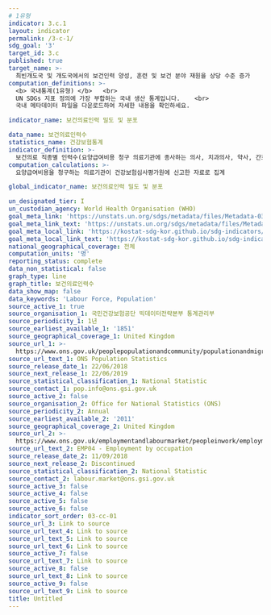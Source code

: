 ```yaml
---
# 1유형
indicator: 3.c.1
layout: indicator
permalink: /3-c-1/
sdg_goal: '3'
target_id: 3.c
published: true
target_name: >-
  최빈개도국 및 개도국에서의 보건인력 양성, 훈련 및 보건 분야 재원을 상당 수준 증가
computation_definitions: >-
  <b> 국내통계(1유형) </b>   <br>
  UN SDGs 지표 정의에 가장 부합하는 국내 생산 통계입니다.    <br>
  국내 메타데이터 파일을 다운로드하여 자세한 내용을 확인하세요.

indicator_name: 보건의료인력 밀도 및 분포

data_name: 보건의료인력수
statistics_name: 건강보험통계
indicator_definition: >-
  보건의료 직종별 인력수(요양급여비용 청구 의료기관에 종사하는 의사, 치과의사, 약사, 간호사 및 조산사의 수)
computation_calculations: >-
  요양급여비용을 청구하는 의료기관이 건강보험심사평가원에 신고한 자료로 집계

global_indicator_name: 보건의료인력 밀도 및 분포

un_designated_tier: I
un_custodian_agency: World Health Organisation (WHO)
goal_meta_link: 'https://unstats.un.org/sdgs/metadata/files/Metadata-03-0C-01.pdf'
goal_meta_link_text: 'https://unstats.un.org/sdgs/metadata/files/Metadata-03-0C-01.pdf'
goal_meta_local_link: 'https://kostat-sdg-kor.github.io/sdg-indicators/public/data/Metadata-03-0c-01_KOR.pdf'
goal_meta_local_link_text: 'https://kostat-sdg-kor.github.io/sdg-indicators/public/data/Metadata-03-0c-01_KOR.pdf'
national_geographical_coverage: 전체
computation_units: '명'
reporting_status: complete
data_non_statistical: false
graph_type: line
graph_title: 보건의료인력수
data_show_map: false
data_keywords: 'Labour Force, Population'
source_active_1: true
source_organisation_1: 국민건강보험공단 빅데이터전략본부 통계관리부
source_periodicity_1: 1년
source_earliest_available_1: '1851'
source_geographical_coverage_1: United Kingdom
source_url_1: >-
  https://www.ons.gov.uk/peoplepopulationandcommunity/populationandmigration/populationestimates/datasets/populationestimatesforukenglandandwalesscotlandandnorthernireland
source_url_text_1: ONS Population Statistics
source_release_date_1: 22/06/2018
source_next_release_1: 22/06/2019
source_statistical_classification_1: National Statistic
source_contact_1: pop.info@ons.gsi.gov.uk
source_active_2: false
source_organisation_2: Office for National Statistics (ONS)
source_periodicity_2: Annual
source_earliest_available_2: '2011'
source_geographical_coverage_2: United Kingdom
source_url_2: >-
  https://www.ons.gov.uk/employmentandlabourmarket/peopleinwork/employmentandemployeetypes/datasets/employmentbyoccupationemp04
source_url_text_2: EMP04 - Employment by occupation
source_release_date_2: 11/09/2018
source_next_release_2: Discontinued
source_statistical_classification_2: National Statistic
source_contact_2: labour.market@ons.gsi.gov.uk
source_active_3: false
source_active_4: false
source_active_5: false
source_active_6: false
indicator_sort_order: 03-cc-01
source_url_3: Link to source
source_url_text_4: Link to source
source_url_text_5: Link to source
source_url_text_6: Link to source
source_active_7: false
source_url_text_7: Link to source
source_active_8: false
source_url_text_8: Link to source
source_active_9: false
source_url_text_9: Link to source
title: Untitled
---
```

